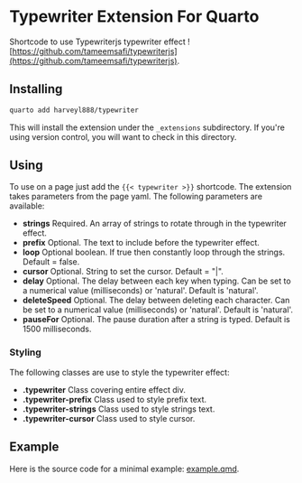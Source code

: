 # Typewriter Extension For Quarto

Shortcode to use Typewriterjs typewriter effect ![https://github.com/tameemsafi/typewriterjs](https://github.com/tameemsafi/typewriterjs).

## Installing

```bash
quarto add harveyl888/typewriter
```

This will install the extension under the `_extensions` subdirectory.
If you're using version control, you will want to check in this directory.

## Using

To use on a page just add the `{{< typewriter >}}` shortcode.  The extension takes parameters from the page yaml.  The following parameters are available:

  -  **strings** Required.  An array of strings to rotate through in the typewriter effect.
  -  **prefix** Optional.  The text to include before the typewriter effect.
  -  **loop** Optional boolean.  If true then constantly loop through the strings.  Default = false.
  -  **cursor** Optional.  String to set the cursor.  Default = "|".
  -  **delay** Optional.  The delay between each key when typing.  Can be set to a numerical value (milliseconds) or 'natural'.  Default is 'natural'.
  -  **deleteSpeed** Optional.  The delay between deleting each character.  Can be set to a numerical value (milliseconds) or 'natural'.  Default is 'natural'.
  -  **pauseFor** Optional.  The pause duration after a string is typed.  Default is 1500 milliseconds.

### Styling

The following classes are use to style the typewriter effect:

  -  **.typewriter** Class covering entire effect div.
  -  **.typewriter-prefix** Class used to style prefix text.
  -  **.typewriter-strings** Class used to style strings text.
  -  **.typewriter-cursor** Class used to style cursor.

## Example

Here is the source code for a minimal example: [example.qmd](example.qmd).

